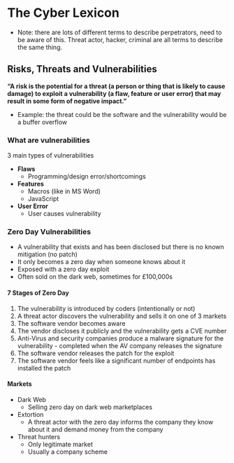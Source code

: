 # The Cyber Lexicon
- Note: there are lots of different terms to describe perpetrators, need to be aware of this. Threat actor, hacker, criminal are all terms to describe the same thing.


## Risks, Threats and Vulnerabilities
**“A risk is the potential for a threat (a person or thing that is likely to cause damage) to exploit a vulnerability (a flaw, feature or user error) that may result in some form of negative impact.”**
- Example: the threat could be the software and the vulnerability would be a buffer overflow

### What are vulnerabilities
3 main types of vulnerabilities 
- **Flaws**
	- Programming/design error/shortcomings
- **Features**
	- Macros (like in MS Word)
	- JavaScript
- **User Error**
	- User causes vulnerability

### Zero Day Vulnerabilities
- A vulnerability that exists and has been disclosed but there is no known mitigation (no patch)
- It only becomes a zero day when someone knows about it
- Exposed with a zero day exploit
- Often sold on the dark web, sometimes for £100,000s

#### 7 Stages of Zero Day
1) The vulnerability is introduced by coders (intentionally or not)
2) A threat actor discovers the vulnerability and sells it on one of 3 markets
3) The software vendor becomes aware
4) The vendor discloses it publicly and the vulnerability gets a CVE number
5) Anti-Virus and security companies produce a malware signature for the vulnerability - completed when the AV company releases the signature
6) The software vendor releases the patch for the exploit
7) The software vendor feels like a significant number of endpoints has installed the patch

#### Markets
- Dark Web 
	- Selling zero day on dark web marketplaces 
- Extortion
	- A threat actor with the zero day informs the company they know about it and demand money from the company
- Threat hunters
	- Only legitimate market
	- Usually a company scheme


